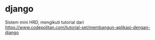 # django
Sistem mini HRD, mengikuti tutorial dari https://www.codepolitan.com/tutorial-set/membangun-aplikasi-dengan-django
